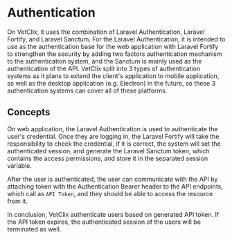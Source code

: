 # Authentication

On VetClix, it uses the combination of Laravel Authentication, Laravel Fortify, and Laravel Sanctum. For the Laravel Authentication, it is intended to use as the authentication base for the web application with Laravel Fortify to strengthen the security by adding two factors authentication mechanism to the authentication system, and the Sanctum is mainly used as the authentication of the API. VetClix split into 3 types of authentication systems as it plans to extend the client's application to mobile application, as well as the desktop application (e.g. Electron) in the future, so these 3 authentication systems can cover all of these platforms.

## Concepts

On web application, the Laravel Authentication is used to authenticate the user's credential. Once they are logging in, the Laravel Fortify will take the responsibility to check the credential, if it is correct, the system will set the authenticated session, and generate the Laravel Sanctum token, which contains the access permissions, and store it in the separated session variable.

After the user is authenticated, the user can communicate with the API by attaching token with the Authentication Bearer header to the API endpoints, which call as `API Token`, and they should be able to access the resource from it.

In conclusion, VetClix authenticate users based on generated API token. If the API token expires, the authenticated session of the users will be terminated as well.

